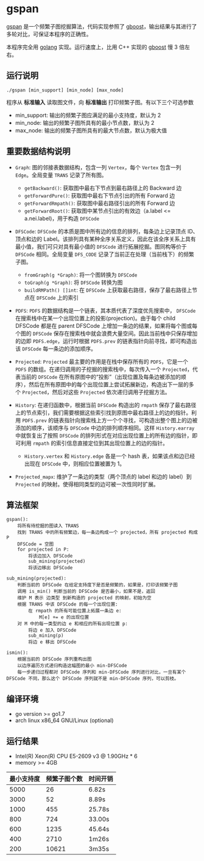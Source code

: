 gspan
===

[gspan](http://www.cs.ucsb.edu/~xyan/software/gSpan.htm) 是一个频繁子图挖掘算法，代码实现参照了 [gboost](http://www.nowozin.net/sebastian/gboost/)，输出结果与其进行了多轮对比，可保证本程序的正确性。

本程序完全用 [golang](golang.org) 实现。运行速度上，比用 C++ 实现的 [gboost](http://www.nowozin.net/sebastian/gboost/) 慢 3 倍左右。

运行说明
---
```
./gspan [min_support] [min_node] [max_node]
```

程序从 **标准输入** 读取图文件，向 **标准输出** 打印频繁子图。有以下三个可选参数

* min_support: 输出的频繁子图应满足的最小支持度，默认为 2
* min_node: 输出的频繁子图所具有的最小节点数，默认为 2
* max_node: 输出的频繁子图所具有的最大节点数，默认为极大值

重要数据结构说明
---

- `Graph`: 图的邻接表数据结构，包含一列 `Vertex`，每个 `Vertex` 包含一列 `Edge`。全局变量 `TRANS` 记录了所有图。
	- `getBackward()`:	获取图中最右下节点到最右路径上的 Backward 边
	- `getForwardPure()`:	获取图中最右下节点引出的所有 Forward 边
	- `getForwardRmpath()`:	获取图中最右路径引出的所有 Forward 边
	- `getForwardRoot()`:	获取图中某节点引出的有效边（a.label <= a.nei.label)，用于构造 `DFSCode`

- `DFSCode`: `DFSCode` 的本质是图中所有边的信息的排列，每条边上记录顶点 ID、顶点和边的 Label。该排列具有某种全序关系定义，因此在该全序关系上具有最小值，我们可只对具有最小值的 `DFSCode` 进行拓展挖掘。图同构等价于 `DFSCode` 相同。全局变量 `DFS_CODE` 记录了当前正在处理（当前栈下）的频繁子图。
	- `fromGraph(g *Graph)`: 将一个图转换为 `DFSCode`
	- `toGraph(g *Graph)`: 将 `DFSCode` 转换为图
	- `buildRMPath() []int`: 在 `DFSCode` 上获取最右路径，保存了最右路径上节点在 `DFSCode` 上的索引

- `PDFS`: `PDFS` 的数据结构是一个链表，其本质代表了深度优先搜索中， `DFSCode` 在搜索栈中在某一个出现位置上的投影(projection)。由于每个 child DFSCode 都是在 parent DFSCode 上增加一条边的结果，如果将每个图或每个图的 `DFSCode` 保存在搜索栈中就会浪费大量空间。因此当前栈中只保存增加的边即 `PDFS.edge`，运行时根据 `PDFS.prev` 的链表指针向前寻找，即可构造出该 `DFSCode` 每一条边的添加顺序。

- `Projected`: `Projected` 最主要的作用是在栈中保存所有的 `PDFS`，它是一个 `PDFS` 的数组。在递归调用的子挖掘的搜索栈中，每次传入一个 `Projected`，代表当前的 `DFSCode` 在所有原图中的“投影”（出现位置及每条边被添加的顺序），然后在所有原图中的每个出现位置上尝试拓展新边，构造出下一层的多个 `Projected`，然后对这些 `Projected` 依次递归调用子挖掘方法。

- `History`: 在递归函数中，根据当前 `DFSCode` 构造出的 `rmpath` 保存了最右路径上的节点索引，我们需要根据这些索引找到原图中最右路径上的边的指针。利用 `PDFS.prev` 的链表指针向搜索栈上方一个个寻找，可构造出整个图上的边被添加的顺序，该顺序与 `DFSCode` 中边的排列顺序相同。这样 `History.earray` 中就恢复出了按照 `DFSCode` 的排列形式在对应出现位置上的所有边的指针，即可利用 `rmpath` 的索引信息直接定位到其出现位置上的边的指针。
	- `History.vertex` 和 `History.edge` 各是一个 hash 表，如果该点和边已经出现在 `DFSCode` 中，则相应位置被置为 1。

- `Projected_mapx`: 维护了一条边的类型（两个顶点的 label 和边的 label）到 `Projected` 的映射。使得相同类型的边可被一次性同时扩展。

算法框架
---

```
gspan():
	将所有待挖掘的图读入 TRANS
	找到 TRANS 中的所有频繁边，每一条边构成一个 projected，所有 projected 构成 P
	DFSCode = 空图
	for projected in P:
		将该边加入 DFSCode
		sub_mining(projected)
		将该边移出 DFSCode
	
sub_mining(projected):
	判断当前的 DFSCode 在给定支持度下是否是频繁的，如果是，打印该频繁子图
	调用 is_min() 判断当前的 DFSCode 是否最小，如果不是，返回
	维护 M 表示 边类型 到新构造的 projected 的映射，初始为空
	根据 TRANS 中该 DFSCode 的每一个出现位置:
		在 rmpath 的所有可能位置上拓展一条边 e:
			M[e] += e 的出现位置
	对 M 中的每一类型的边 e 和相应的所有出现位置 p:
		将边 e 加入 DFSCode
		sub_mining(p)
		将边 e 移出 DFSCode

ismin():
	根据当前的 DFSCode 序列重构出图
	以边序遍历方式递归构造这幅图的最小 min-DFSCode
	每一步递归过程都对 DFSCode 序列和 min-DFSCode 序列进行对比，一旦有某个 DFSCode 不同，那么这个 DFSCode 序列就不是 min-DFSCode 序列，可以剪枝。

```

编译环境
---
* go version >= go1.7
* arch linux x86_64 GNU/Linux (optional)

运行结果
---
* Intel(R) Xeon(R) CPU E5-2609 v3 @ 1.90GHz * 6
* memory >= 4GB

| 最小支持度 | 频繁子图个数 | 时间开销 |
| --- | --- | --- |
| 5000 | 26 | 6.82s |                                                                                                                                                                                              
| 3000 | 52 | 8.89s |
| 1000 | 455 | 25.78s |
| 800 | 724 | 33.00s |
| 600 | 1235 | 45.64s |
| 400 | 2710 | 1m26s |
| 200 | 10621 | 3m35s |
